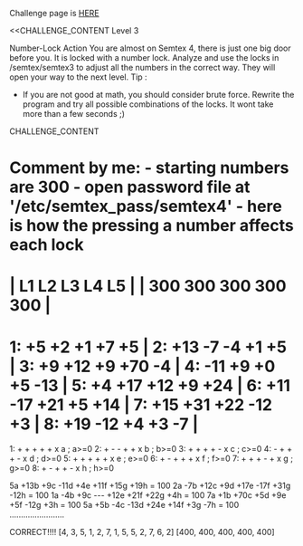 Challenge page is <a href="http://www.overthewire.org/wargames/semtex/semtex3.shtml">HERE</a>

<<CHALLENGE_CONTENT
Level 3

Number-Lock Action
You are almost on Semtex 4, there is just one big door before you. It is locked with a number lock.
Analyze and use the locks in /semtex/semtex3 to adjust all the numbers in the correct way.
They will open your way to the next level.
Tip :
 - If you are not good at math, you should consider brute force. Rewrite the program and try all possible combinations of the locks. It wont take more than a few seconds ;)

CHALLENGE_CONTENT

Comment by me:
	- starting numbers are 300
	- open password file at '/etc/semtex_pass/semtex4' 
	- here is how the pressing a number affects each lock
================================================================================
|            L1             L2             L3             L4             L5    |
|           300            300            300            300            300    |
================================================================================
1:           +5             +2             +1             +7             +5    |
2:          +13             -7             -4             +1             +5    |
3:           +9            +12             +9            +70             -4    |
4:          -11             +9             +0             +5            -13    |
5:           +4            +17            +12             +9            +24    |
6:          +11            -17            +21             +5            +14    |
7:          +15            +31            +22            -12             +3    |
8:          +19            -12             +4             +3             -7    |
================================================================================
1: + + + + +	x a ; a>=0
2: + - - + +	x b ; b>=0
3: + + + + -	x c ; c>=0
4: - + + + -	x d ; d>=0
5: + + + + +	x e ; e>=0
6: + - + + +	x f ; f>=0
7: + + + - +	x g ; g>=0
8: + - + + -	x h ; h>=0


5a +13b +9c -11d +4e  +11f +15g +19h = 100
2a -7b +12c  +9d +17e -17f +31g -12h = 100
1a -4b  +9c  --- +12e +21f +22g  +4h = 100
7a +1b +70c  +5d +9e   +5f -12g  +3h = 100
5a +5b  -4c -13d +24e +14f  +3g  -7h = 100
........................

CORRECT!!!!
[4, 3, 5, 1, 2, 7, 1, 5, 5, 2, 7, 6, 2]
[400, 400, 400, 400, 400]
